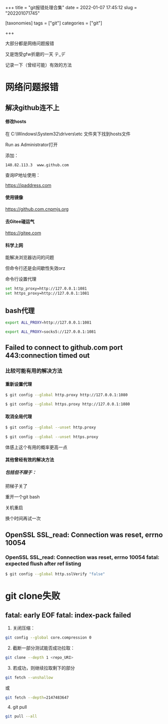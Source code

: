 +++
title = "git报错处理合集"
date = 2022-01-07 17:45:12
slug = "202201071745"

[taxonomies]
tags = ["git"]
categories = ["git"]

+++

<!-- more -->

大部分都是网络问题报错

又是饱受gfw折磨的一天 テ_デ

记录一下（曾经可能）有效的方法



# 网络问题报错

## 解决github连不上

#### 修改hosts

在 C:\Windows\System32\drivers\etc 文件夹下找到hosts文件

Run  as Administrator打开

添加：

```
140.82.113.3  www.github.com
```

查询IP地址使用：

<https://ipaddress.com>



#### 使用镜像

<https://github.com.cnpmjs.org>



#### 去Gitee碰运气

<https://gitee.com>



#### 科学上网

能解决浏览器访问的问题

但命令行还是会间歇性失效orz

命令行设置代理

```bash
set http_proxy=http://127.0.0.1:1081
set https_proxy=http://127.0.0.1:1081
```



## bash代理

```bash
export ALL_PROXY=http://127.0.0.1:1081
```

```bash
export ALL_PROXY=socks5://127.0.0.1:1081
```



## Failed to connect to github.com port 443:connection timed out

### 比较可能有用的解决方法

#### 重新设置代理

```bash
$ git config --global http.proxy http://127.0.0.1:1080

$ git config --global https.proxy http://127.0.0.1:1080
```



#### 取消全局代理

```bash
$ git config --global --unset http.proxy
 
$ git config --global --unset https.proxy
```

体感上这个有用的概率更高一点



#### 其他曾经有效的解决方法

##### 包括但不限于：

把梯子关了

重开一个git bash

关机重启

换个时间再试一次



## OpenSSL SSL_read: Connection was reset, errno 10054

### OpenSSL SSL_read: Connection was reset, errno 10054 fatal: expected flush after ref listing

```bash
$ git config --global http.sslVerify "false"
```



# git clone失败

## fatal: early EOF fatal: index-pack failed

1. 关闭压缩：

```bash
git config --global core.compression 0
```

2. 截断一部分测试能否成功拉取：

```bash
git clone --depth 1 <repo_URI>
```

3. 若成功，则继续拉取剩下的部分

```bash
git fetch --unshallow
```

或

```bash
git fetch --depth=2147483647
```

4. git pull

```bash
git pull --all
```

